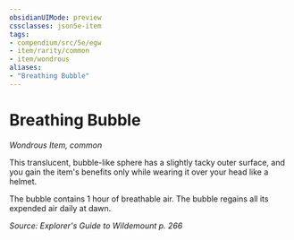 ```yaml
---
obsidianUIMode: preview
cssclasses: json5e-item
tags:
- compendium/src/5e/egw
- item/rarity/common
- item/wondrous
aliases: 
- "Breathing Bubble"
---
```

# Breathing Bubble
*Wondrous Item, common*  


This translucent, bubble-like sphere has a slightly tacky outer surface, and you gain the item's benefits only while wearing it over your head like a helmet.

The bubble contains 1 hour of breathable air. The bubble regains all its expended air daily at dawn.

*Source: Explorer's Guide to Wildemount p. 266*